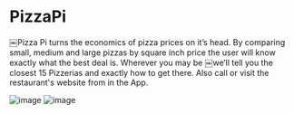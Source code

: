 # PizzaPi

￼Pizza Pi turns the economics of pizza prices on it’s head. By comparing small, medium and large pizzas by square
inch price the user will know exactly what the best deal is. Wherever you may be ￼we’ll tell you the closest 15
Pizzerias and exactly how to get there. Also call or visit the restaurant's website from in the App.

![image](https://cloud.githubusercontent.com/assets/8518882/10866086/5cfa2a14-7fef-11e5-9330-6e2f88914368.png)
![image](https://cloud.githubusercontent.com/assets/8518882/10866073/30dc0178-7fef-11e5-90e5-daa7b6cf7ca0.png)
